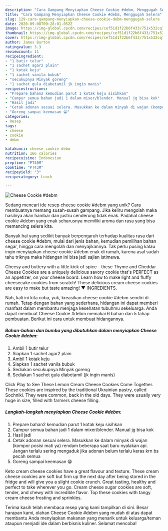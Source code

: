 ```yaml
---
description: "Cara Gampang Menyiapkan Cheese Cookie #debm, Menggugah Selera"
title: "Cara Gampang Menyiapkan Cheese Cookie #debm, Menggugah Selera"
slug: 129-cara-gampang-menyiapkan-cheese-cookie-debm-menggugah-selera
date: 2020-09-08T09:28:01.052Z
image: https://img-global.cpcdn.com/recipes/cef51d1f22b6f433/751x532cq70/cheese-cookie-debm-foto-resep-utama.jpg
thumbnail: https://img-global.cpcdn.com/recipes/cef51d1f22b6f433/751x532cq70/cheese-cookie-debm-foto-resep-utama.jpg
cover: https://img-global.cpcdn.com/recipes/cef51d1f22b6f433/751x532cq70/cheese-cookie-debm-foto-resep-utama.jpg
author: James Burton
ratingvalue: 3.3
reviewcount: 11
recipeingredient:
- "1 butir telur"
- "1 sachet agar2 plain"
- "1 kotak keju"
- "1 sachet vanila bubuk"
- "secukupnya Minyak goreng"
- "1 sachet gula diabetamil jk ingin manis"
recipeinstructions:
- "Prepare bahan2 kemudian parut 1 kotak keju sisihkan"
- "Campur semua bahan jadi 1 dalam mixer/blender. Manual jg bisa kok"
- "Hasil jadi"
- "Cetak adonan sesuai selera. Masukkan ke dalam minyak di wajan (kompor posisi mati ya) rendam beberapa saat baru nyalakan api. Jangan terlalu sering mengaduk jika adonan belum terlalu keras krn bs pecah semua"
- "Goreng sampai keemasan 😁"
categories:
- Resep
tags:
- cheese
- cookie
- debm

katakunci: cheese cookie debm 
nutrition: 166 calories
recipecuisine: Indonesian
preptime: "PT40M"
cooktime: "PT43M"
recipeyield: "3"
recipecategory: Lunch

---
```



![Cheese Cookie #debm](https://img-global.cpcdn.com/recipes/cef51d1f22b6f433/751x532cq70/cheese-cookie-debm-foto-resep-utama.jpg)

Sedang mencari ide resep cheese cookie #debm yang unik? Cara membuatnya memang susah-susah gampang. Jika keliru mengolah maka hasilnya akan hambar dan justru cenderung tidak enak. Padahal cheese cookie #debm yang enak seharusnya memiliki aroma dan rasa yang bisa memancing selera kita.

Banyak hal yang sedikit banyak berpengaruh terhadap kualitas rasa dari cheese cookie #debm, mulai dari jenis bahan, kemudian pemilihan bahan segar, hingga cara mengolah dan menyajikannya. Tak perlu pusing kalau ingin menyiapkan cheese cookie #debm enak di rumah, karena asal sudah tahu triknya maka hidangan ini bisa jadi sajian istimewa.

Cheesy and buttery with a little kick of spice - these Thyme and Cheddar Cheese Cookies are a uniquely delicious savory cookie that&#39;s PERFECT as an appetizer, on your cheese board. Learn how to make light and fluffy cheesecake cookies from scratch! These delicious cream cheese cookies are easy to make but taste amazing! ▼ INGREDIENTS.


Nah, kali ini kita coba, yuk, kreasikan cheese cookie #debm sendiri di rumah. Tetap dengan bahan yang sederhana, hidangan ini dapat memberi manfaat dalam membantu menjaga kesehatan tubuhmu sekeluarga. Anda dapat membuat Cheese Cookie #debm memakai 6 bahan dan 5 tahap pembuatan. Berikut ini cara untuk membuat hidangannya.

<!--inarticleads1-->

##### Bahan-bahan dan bumbu yang dibutuhkan dalam menyiapkan Cheese Cookie #debm:

1. Ambil 1 butir telur
1. Siapkan 1 sachet agar2 plain
1. Ambil 1 kotak keju
1. Siapkan 1 sachet vanila bubuk
1. Sediakan secukupnya Minyak goreng
1. Sediakan 1 sachet gula diabetamil (jk ingin manis)


Click Play to See These Lemon Cream Cheese Cookies Come Together. These cookies are inspired by the traditional Ukrainian pastry, called Sochniki. They were common, back in the old days. They were usually very huge in size, filled with farmers cheese filling. 

<!--inarticleads2-->

##### Langkah-langkah menyiapkan Cheese Cookie #debm:

1. Prepare bahan2 kemudian parut 1 kotak keju sisihkan
1. Campur semua bahan jadi 1 dalam mixer/blender. Manual jg bisa kok
1. Hasil jadi
1. Cetak adonan sesuai selera. Masukkan ke dalam minyak di wajan (kompor posisi mati ya) rendam beberapa saat baru nyalakan api. Jangan terlalu sering mengaduk jika adonan belum terlalu keras krn bs pecah semua
1. Goreng sampai keemasan 😁


Keto cream cheese cookies have a great flavour and texture. These cream cheese cookies are soft but firm up the next day after being stored in the fridge and will give you a slight cookie crunch. Great tasting, healthy and perfect to take wherever you go. Cream cheese sugar cookies are soft, tender, and chewy with incredible flavor. Top these cookies with tangy cream cheese frosting and sprinkles. 

Terima kasih telah membaca resep yang kami tampilkan di sini. Besar harapan kami, olahan Cheese Cookie #debm yang mudah di atas dapat membantu Anda menyiapkan makanan yang menarik untuk keluarga/teman ataupun menjadi ide dalam berbisnis kuliner. Selamat mencoba!
